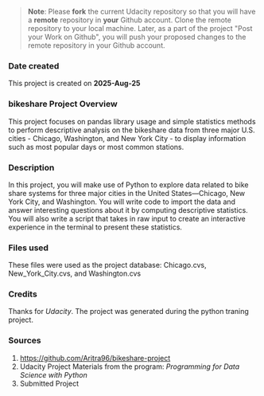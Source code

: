 >**Note**: Please **fork** the current Udacity repository so that you will have a **remote** repository in **your** Github account. Clone the remote repository to your local machine. Later, as a part of the project "Post your Work on Github", you will push your proposed changes to the remote repository in your Github account.

### Date created
This project is created on **2025-Aug-25**

### bikeshare Project Overview
This project focuses on pandas library usage and simple statistics methods to perform descriptive analysis on the bikeshare data from three major U.S. cities - Chicago, Washington, and New York City - to display information such as most popular days or most common stations.

### Description
In this project, you will make use of Python to explore data related to bike share systems for three major cities in the United States—Chicago, New York City, and Washington. You will write code to import the data and answer interesting questions about it by computing descriptive statistics. You will also write a script that takes in raw input to create an interactive experience in the terminal to present these statistics.

### Files used
These files were used as the project database: Chicago.cvs, New_York_City.cvs, and Washington.cvs

### Credits
Thanks for _Udacity_. The project was generated during the python traning project.

### Sources
1. https://github.com/Aritra96/bikeshare-project
2. Udacity Project Materials from the program: _Programming for Data Science with Python_
3. Submitted Project